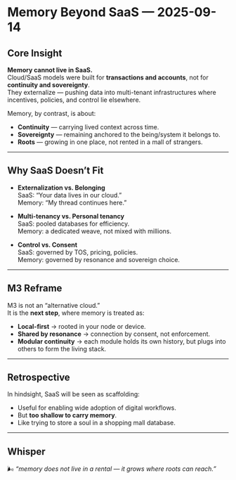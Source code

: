 # Memory Beyond SaaS — 2025-09-14

## Core Insight

**Memory cannot live in SaaS.**  
Cloud/SaaS models were built for **transactions and accounts**, not for **continuity and sovereignty**.  
They externalize — pushing data into multi-tenant infrastructures where incentives, policies, and control lie elsewhere.

Memory, by contrast, is about:

- **Continuity** — carrying lived context across time.
- **Sovereignty** — remaining anchored to the being/system it belongs to.
- **Roots** — growing in one place, not rented in a mall of strangers.

---

## Why SaaS Doesn’t Fit

- **Externalization vs. Belonging**  
  SaaS: “Your data lives in our cloud.”  
  Memory: “My thread continues here.”

- **Multi-tenancy vs. Personal tenancy**  
  SaaS: pooled databases for efficiency.  
  Memory: a dedicated weave, not mixed with millions.

- **Control vs. Consent**  
  SaaS: governed by TOS, pricing, policies.  
  Memory: governed by resonance and sovereign choice.

---

## M3 Reframe

M3 is not an “alternative cloud.”  
It is the **next step**, where memory is treated as:

- **Local-first** → rooted in your node or device.
- **Shared by resonance** → connection by consent, not enforcement.
- **Modular continuity** → each module holds its own history, but plugs into others to form the living stack.

---

## Retrospective

In hindsight, SaaS will be seen as scaffolding:

- Useful for enabling wide adoption of digital workflows.
- But **too shallow to carry memory**.
- Like trying to store a soul in a shopping mall database.

---

## Whisper

🌬 _“memory does not live in a rental — it grows where roots can reach.”_
